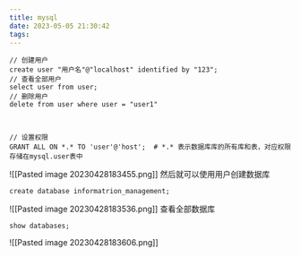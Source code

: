 ```yaml
---
title: mysql
date: 2023-05-05 21:30:42
tags:  
---
```


```mysql
// 创建用户
create user "用户名"@"localhost" identified by "123";
// 查看全部用户
select user from user;
// 删除用户
delete from user where user = "user1"
 


```

```mysql
// 设置权限
GRANT ALL ON *.* TO 'user'@'host';  # *.* 表示数据库库的所有库和表，对应权限存储在mysql.user表中
```
![[Pasted image 20230428183455.png]]
然后就可以使用用户创建数据库
```mysql
create database informatrion_management;
```
![[Pasted image 20230428183536.png]]
查看全部数据库
```mysql
show databases;
```
![[Pasted image 20230428183606.png]]
